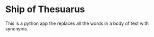 # Ship of Thesuarus

This is a python app the replaces all the words in a body of text with synonyms.